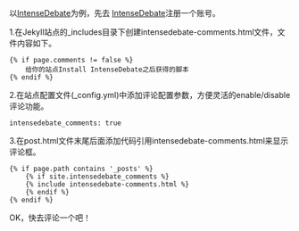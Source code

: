 以[IntenseDebate](https://intensedebate.com/)为例，先去 [IntenseDebate](https://intensedebate.com/)注册一个账号。

1.在Jekyll站点的_includes目录下创建intensedebate-comments.html文件，文件内容如下。

```
{% if page.comments != false %}
	给你的站点Install IntenseDebate之后获得的脚本
{% endif %}
```

2.在站点配置文件(_config.yml)中添加评论配置参数，方便灵活的enable/disable评论功能。

`intensedebate_comments: true`

3.在post.html文件末尾后面添加代码引用intensedebate-comments.html来显示评论框。

```
{% if page.path contains '_posts' %}
    {% if site.intensedebate_comments %}
    {% include intensedebate-comments.html %}
    {% endif %}
{% endif %}
```

OK，快去评论一个吧！